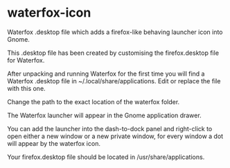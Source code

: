 # waterfox-icon
Waterfox .desktop file which adds a firefox-like behaving launcher icon into Gnome.

This .desktop file has been created by customising the firefox.desktop file for Waterfox.

After unpacking and running Waterfox for the first time you will find a Waterfox .desktop file in ~/.local/share/applications. Edit or replace the file with this one.

Change the path to the exact location of the waterfox folder.

The Waterfox launcher will appear in the Gnome application drawer.

You can add the launcher into the dash-to-dock panel and right-click to open either a new window or a new private window, for every window a dot will appear by the waterfox icon.

Your firefox.desktop file should be located in /usr/share/applications.
